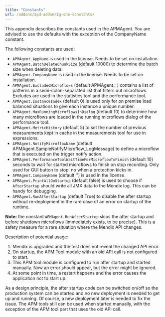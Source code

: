 ```yaml
---
title: "Constants"
url: /addons/apd-addon/ig-one-constants/
---
```

This appendix describes the constants used in the APMAgent. You are advised to use the defaults with the exception of the CompanyName constant.

The following constants are used:

* `APMAgent.AppName` is used in the license. Needs to be set on installation.
* `APMAgent.BatchDeleteChunkSize` (default 10000) to determine the batch size when deleting data.
* `APMAgent.CompanyName` is used in the license. Needs to be set on installation.
* `APMAgent.ExcludedMicroflows` (default APMAgent.; ) contains a list of patterns in a semi-colon-separated  list that filters out microflows. Excludes are used in the statistics tool and the performance tool.
* `APMAgent.InstanceIndex` (default 0) is used only for on premise load balanced situations to give each instance a unique number.
* `APMAgent.MaxRunningMicroflowsInDialog` (default 10) to determine how many microflows are loaded in the  running microflows dialog of the performance tool.
* `APMAgent.MetricHistory` (default 5) to set the number of previous measurements kept in cache in the measurements tool for use in expressions.
* `APMAgent.NotifyMicroflowName` (default APMAgent.SampleNotifyMicroflow_LogMessage) to define a microflow that is executed on the trigger notify action.
* `APMAgent.PerformanceToolWaitTimeForMicroflowToFinish` (default 10) seconds to wait for started microflows  to finish on stop recording. Only used for GUI button to stop, no when a protection kicks in.
* `APMAgent.CompanyName` (default '<company name constant>') is used in the license.
* `APMAgent.PrintAllOnStartup` (default false) is used to choose if `AfterStartup` should write all JMX data  to the Mendix log. This can be handy for debugging.
* `APMAgent.RunAfterStartup` (default True) to disable the after startup without re-deployment in the rare case of an error on startup of the runtime.

**Note:** the constant `APMAgent.RunAfterStartup` skips the after startup and before shutdown microflows (immediately exists, to be precise). This is a safety measure for a rare situation where the Mendix API changes.

Description of potential usage:

1. Mendix is upgraded and the test does not reveal the changed API error.
2. On startup, the APM Tool module with an old API call is not configured to start.
3. This APM tool module is configured to run after startup and started manually. Now an error should appear, but the error might be ignored.
4. At some point in time, a restart happens and the error causes the application not to start up.

As a design principle, the after startup code can be switched on/off so the production system can be started and no new deployment is needed to get up and running. Of course, a new deployment later is needed to fix the issue. The APM tools still can be used when started manually, with the exception of the APM tool part that uses the old API call.
